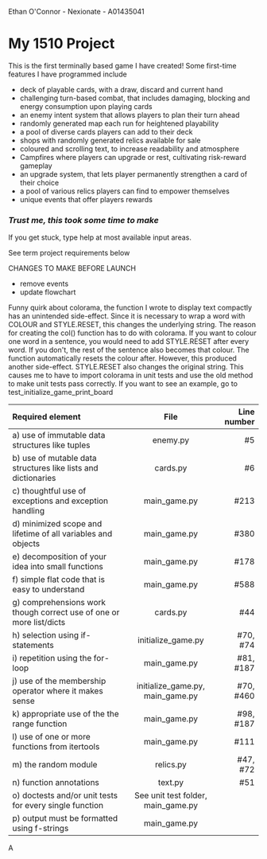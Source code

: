 Ethan O'Connor - Nexionate - A01435041

# **My 1510 Project**

This is the first terminally based game I have created! Some first-time features I have programmed include

- deck of playable cards, with a draw, discard and current hand
- challenging turn-based combat, that includes damaging, blocking and energy consumption upon playing cards
- an enemy intent system that allows players to plan their turn ahead
- randomly generated map each run for heightened playability
- a pool of diverse cards players can add to their deck
- shops with randomly generated relics available for sale
- coloured and scrolling text, to increase readability and atmosphere
- Campfires where players can upgrade or rest, cultivating risk-reward gameplay
- an upgrade system, that lets player permanently strengthen a card of their choice
- a pool of various relics players can find to empower themselves
- unique events that offer players rewards

### *Trust me, this took some time to make*

If you get stuck, type help at most available input areas.

See term project requirements below

CHANGES TO MAKE BEFORE LAUNCH

- remove events
- update flowchart

Funny quirk about colorama, the function I wrote to display text compactly has an unintended side-effect.
Since it is necessary to wrap a word with COLOUR and STYLE.RESET, this changes the underlying string. The reason for
creating the col() function has to do with colorama. If you want to colour one word in a sentence, you would need to
add STYLE.RESET after every word. If you don't, the rest of the sentence also becomes that colour. The function
automatically resets the colour after. However, this produced another side-effect. STYLE.RESET also changes
the original string.
This causes me to have to import colorama in unit tests and use the old method to make unit tests pass correctly.
If you want to see an example, go to test_initialize_game_print_board

| Required element                                                    |                File                | Line number |
|:--------------------------------------------------------------------|:----------------------------------:|------------:|
| a) use of immutable data structures like tuples                     |              enemy.py              |          #5 |
| b) use of mutable data structures like lists and dictionaries       |              cards.py              |          #6 |
| c) thoughtful use of exceptions and exception handling              |            main_game.py            |        #213 |
| d) minimized scope and lifetime of all variables and objects        |            main_game.py            |        #380 |
| e) decomposition of your idea into small functions                  |            main_game.py            |        #178 |
| f) simple flat code that is easy to understand                      |            main_game.py            |        #588 |
| g) comprehensions work though correct use of one or more list/dicts |              cards.py              |         #44 |
| h) selection using if-statements                                    |         initialize_game.py         |    #70, #74 |
| i) repetition using the for-loop                                    |            main_game.py            |   #81, #187 |
| j) use of the membership operator where it makes sense              |  initialize_game.py, main_game.py  |   #70, #460 |
| k) appropriate use of the the range function                        |            main_game.py            |   #98, #187 |
| l) use of one or more functions from itertools                      |            main_game.py            |        #111 |
| m) the random module                                                |             relics.py              |    #47, #72 |
| n) function annotations                                             |              text.py               |         #51 |
| o) doctests and/or unit tests for every single function             | See unit test folder, main_game.py |             |
| p) output must be formatted using f-strings                         |            main_game.py            |             |

A